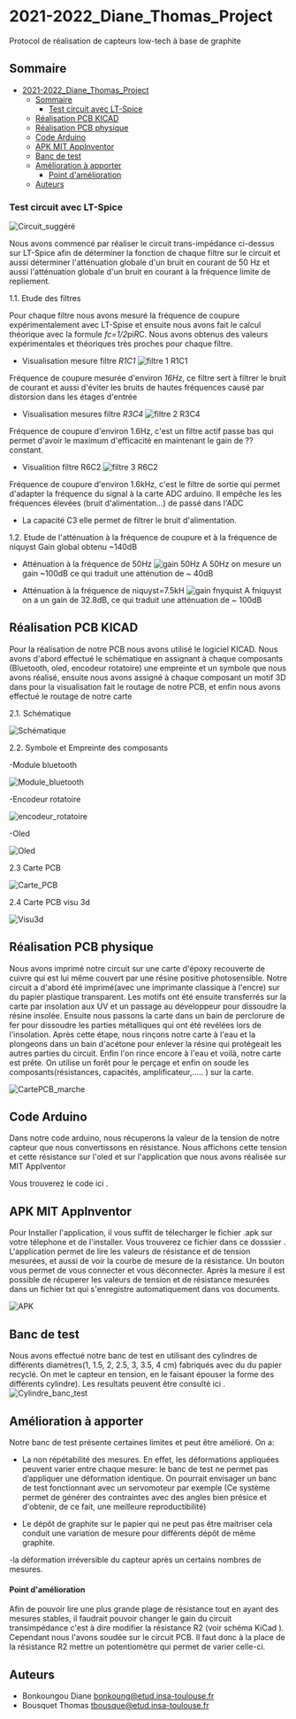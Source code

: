 # 2021-2022_Diane_Thomas_Project
Protocol de réalisation de capteurs low-tech à base de graphite



## Sommaire
- [2021-2022_Diane_Thomas_Project](#2021-2022_diane_thomas_project)
  - [Sommaire](#sommaire)
    - [Test circuit avec LT-Spice](#test-circuit-avec-lt-spice)
  - [Réalisation PCB KICAD](#réalisation-pcb-kicad)
  - [Réalisation PCB physique](#réalisation-pcb-physique)
  - [Code Arduino](#code-arduino)
  - [APK MIT AppInventor](#apk-mit-appinventor)
  - [Banc de test](#banc-de-test)
  - [Amélioration à apporter](#amélioration-à-apporter)
      - [Point d'amélioration](#point-damélioration)
  - [Auteurs](#auteurs)







### Test circuit avec LT-Spice

![Circuit_suggéré](https://user-images.githubusercontent.com/98905793/161027466-d61d4278-4927-4314-a9a8-1a1a7b82081c.png)


Nous avons commencé par réaliser le circuit trans-impédance ci-dessus sur LT-Spice afin de déterminer la fonction de chaque filtre sur le circuit et aussi déterminer l'atténuation globale d'un bruit en courant de 50 Hz et aussi l'atténuation globale d'un bruit en courant à la fréquence limite de repliement.

1.1. Etude des filtres

Pour chaque filtre nous avons mesuré la fréquence de coupure expérimentalement avec LT-Spise et ensuite nous avons fait le calcul théorique avec la formule *fc=1/2*pi*R*C. Nous avons obtenus des valeurs expérimentales et théoriques très proches pour chaque filtre.

- Visualisation mesure filtre *R1C1*
![filtre 1 R1C1](https://user-images.githubusercontent.com/98905793/161029367-5dfc7286-252c-4cfc-b5d7-4620bdf10430.PNG)

Fréquence de coupure mesurée d'environ *16Hz*, ce filtre sert à filtrer le bruit de courant et aussi d'éviter les bruits de hautes fréquences causé par distorsion dans les étages d'entrée 

- Visualisation mesures filtre *R3C4*
![filtre 2 R3C4](https://user-images.githubusercontent.com/98905793/161031602-96b18b47-e291-45e6-9dd0-08b9a9dc2465.PNG)

Fréquence de coupure d'environ 1.6Hz, c'est un filtre actif passe bas qui permet d'avoir le maximum d'efficacité en maintenant le  gain de ?? constant.

- Visualition filtre R6C2
![filtre 3 R6C2](https://user-images.githubusercontent.com/98905793/161031729-e01387f3-db88-49cd-977a-db9e50c20280.PNG)

 Fréquence de coupure d'environ 1.6kHz, c'est le filtre de sortie qui permet d'adapter la fréquence du signal à la carte ADC arduino. Il empêche les les fréquences élevées (bruit d'alimentation...) de passé dans l'ADC
 
 - La capacité C3 elle permet de filtrer le bruit d'alimentation.
 
 1.2. Etude de l'atténuation à la fréquence de coupure et à la fréquence de niquyst
 Gain global obtenu ~140dB
 - Atténuation à la fréquence de 50Hz
 ![gain 50Hz](https://user-images.githubusercontent.com/98905793/161033772-1902ba1a-6215-4486-ac87-026ffd8e7faa.PNG)
 A 50Hz on mesure un gain ~100dB ce qui traduit une atténution de ~ 40dB
 
 - Atténuation à la fréquence de niquyst=7.5kH
 ![gain fnyquist](https://user-images.githubusercontent.com/98905793/161033708-c0863d95-892a-4406-a164-a4cd5fa764ea.PNG)
 A fniquyst on a un gain de 32.8dB, ce qui traduit une atténuation de ~ 100dB
 
 
 

## Réalisation PCB KICAD

Pour la réalisation de notre PCB nous avons utilisé le logiciel KICAD. Nous avons d'abord effectué le schématique en assignant à chaque composants (Bluetooth, oled, encodeur rotatoire) une empreinte et un symbole que nous avons réalisé, ensuite nous avons assigné à chaque composant un motif 3D dans pour la visualisation fait le routage de notre PCB, et enfin nous avons effectué le routage de notre carte

2.1. Schématique

![Schématique](https://user-images.githubusercontent.com/98905793/161578505-547fc367-0eae-473f-96f7-5a51b1d9bc94.png)

2.2. Symbole et Empreinte des composants

-Module bluetooth

![Module_bluetooth](https://user-images.githubusercontent.com/98905793/161592737-143bc7c7-3068-4333-93f5-85c8d5d00196.png)


-Encodeur rotatoire

![encodeur_rotatoire](https://user-images.githubusercontent.com/98905793/161592620-12e2ea18-629f-47c3-a090-60c556da0042.png)


-Oled

![Oled](https://user-images.githubusercontent.com/98905793/161592788-2df53909-a14c-45ce-bc2a-833ea473ee02.png)


2.3 Carte PCB 

![Carte_PCB](https://user-images.githubusercontent.com/98905793/161579979-e78d3553-924d-4140-9f97-e6bd357a53aa.png)


2.4 Carte PCB visu 3d

![Visu3d](https://user-images.githubusercontent.com/98905793/161579875-fbbe4a1d-7de7-44ed-8657-5575cc9e2078.png)




## Réalisation PCB physique
Nous avons imprimé notre circuit sur une carte d'époxy recouverte de cuivre qui est lui même couvert par une résine positive photosensible.
Notre circuit a d'abord été imprimé(avec une imprimante classique à l'encre) sur du papier plastique transparent. 
Les motifs ont été ensuite transferrés sur la carte par insolation aux UV et un passage au développeur pour dissoudre la résine insolée.
Ensuite nous passons la carte dans un bain de perclorure de fer pour dissoudre les parties métalliques qui ont été revélées lors de l'insolation. 
Après cette étape, nous rinçons notre carte à l'eau et la plongeons dans un bain d'acétone pour enlever la résine qui protégeait les autres parties du circuit. 
Enfin l'on rince encore à l'eau et voilà, notre carte est prête. 
On utilise un forêt pour le perçage et enfin on soude les composants(résistances, capacités, amplificateur,..... ) sur la carte.

![CartePCB_marche](https://user-images.githubusercontent.com/98905793/163810848-d19a8177-2954-4b40-8d5b-c6eb3ca76b1a.jpg)


## Code Arduino 
Dans notre code arduino, nous récuperons la valeur de la tension de notre capteur que nous convertissons en résistance. Nous affichons cette tension et cette  résistance sur l'oled et sur l'application que nous avons réalisée sur MIT AppIventor

Vous trouverez le code ici  .

## APK MIT AppInventor
Pour Installer l'application, il vous suffit de télecharger le fichier .apk sur votre télephone et de l'installer.
Vous trouverez ce fichier dans ce dosssier .
L'application permet de lire les valeurs de résistance et de tension mesurées, et aussi de voir la courbe de mesure de la résistance.
Un bouton vous permet de vous connecter et vous déconnecter. Après la mesure il est possible de récuperer les valeurs de tension et de résistance mesurées dans un fichier txt qui s'enregistre automatiquement dans vos documents.

![APK](https://user-images.githubusercontent.com/98905793/163808292-009867f8-d38c-4246-9833-f37e429a7070.png)


## Banc de test

Nous avons effectué notre banc de test en utilisant des cylindres de différents diamètres(1, 1.5, 2, 2.5, 3, 3.5, 4 cm) fabriqués avec du du papier recyclé. On met le capteur en tension, en le faisant épouser la forme des différents cylindre).
Les resultats peuvent être consulté ici .
![Cylindre_banc_test](https://user-images.githubusercontent.com/98905793/163810617-1eadc30e-e6a0-4842-b525-158685afb5b0.jpg)


## Amélioration à apporter
Notre banc de test présente certaines limites et peut être amélioré.
On a:

- La non répétabilité des mesures. En effet, les déformations appliquées peuvent varier entre chaque mesure: le banc de test ne permet pas d’appliquer une déformation identique. On pourrait envisager un banc de test fonctionnant avec un servomoteur par exemple (Ce système permet de générer des contraintes avec des angles bien présice et d'obtenir, de ce fait, une meilleure reproductibilité)

- Le dépôt de graphite sur le papier qui ne peut pas être maitriser cela conduit une variation de mesure pour différents dépôt de même graphite.

-la déformation irréversible du capteur après un certains nombres de mesures.

#### Point d'amélioration

Afin de pouvoir lire une plus grande plage de résistance tout en ayant des mesures stables, il faudrait pouvoir changer le gain du circuit transimpédance c'est à dire modifier la résistance R2 (voir schéma KiCad ). Cependant nous l'avons soudée sur le circuit PCB. Il faut donc à la place de la résistance R2 mettre un potentiomètre qui permet de varier  celle-ci.


## Auteurs
  
  - Bonkoungou Diane bonkoung@etud.insa-toulouse.fr
  - Bousquet Thomas tbousque@etud.insa-toulouse.fr


